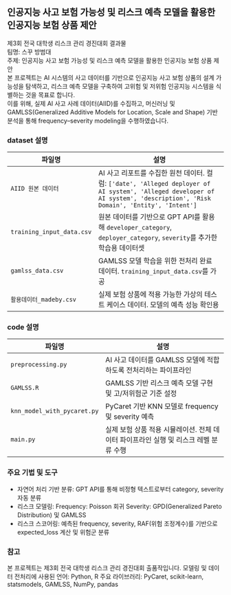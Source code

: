 ## 인공지능 사고 보험 가능성 및 리스크 예측 모델을 활용한 인공지능 보험 상품 제안
제3회 전국 대학생 리스크 관리 경진대회 결과물<br>
팀명: 스꾸 방범대<br>
주제: 인공지능 사고 보험 가능성 및 리스크 예측 모델을 활용한 인공지능 보험 상품 제안<br>
본 프로젝트는 AI 시스템의 사고 데이터를 기반으로 인공지능 사고 보험 상품의 설계 가능성을 탐색하고, 리스크 예측 모델을 구축하여 고위험 및 저위험 인공지능 시스템을 식별하는 것을 목표로 합니다.<br>
이를 위해, 실제 AI 사고 사례 데이터(AIID)를 수집하고, 머신러닝 및 GAMLSS(Generalized Additive Models for Location, Scale and Shape) 기반 분석을 통해 frequency–severity modeling을 수행하였습니다.<br>

### dataset 설명
| 파일명                       | 설명                                                                                                                                                         |
| ------------------------- | ---------------------------------------------------------------------------------------------------------------------------------------------------------- |
| `AIID 원본 데이터`             | AI 사고 리포트를 수집한 원천 데이터. 컬럼: `['date', 'Alleged deployer of AI system', 'Alleged developer of AI system', 'description', 'Risk Domain', 'Entity', 'Intent']` |
| `training_input_data.csv` | 원본 데이터를 기반으로 GPT API를 활용해 `developer_category`, `deployer_category`, `severity`를 추가한 학습용 데이터셋                                                              |
| `gamlss_data.csv`         | GAMLSS 모델 학습을 위한 전처리 완료 데이터. `training_input_data.csv`를 가공                                                                                                 |
| `활용데이터_madeby.csv`        | 실제 보험 상품에 적용 가능한 가상의 테스트 케이스 데이터. 모델의 예측 성능 확인용                                                                                                            |

### code 설명
| 파일명                         | 설명                                                |
| --------------------------- | ------------------------------------------------- |
| `preprocessing.py`          | AI 사고 데이터를 GAMLSS 모델에 적합하도록 전처리하는 파이프라인           |
| `GAMLSS.R`                  | GAMLSS 기반 리스크 예측 모델 구현 및 고/저위험군 기준 설정             |
| `knn_model_with_pycaret.py` | PyCaret 기반 KNN 모델로 frequency 및 severity 예측        |
| `main.py`                   | 실제 보험 상품 적용 시뮬레이션. 전체 데이터 파이프라인 실행 및 리스크 레벨 분류 수행 |


### 주요 기법 및 도구
- 자연어 처리 기반 분류: GPT API를 통해 비정형 텍스트로부터 category, severity 자동 분류
- 리스크 모델링:
  Frequency: Poisson 회귀
  Severity: GPD(Generalized Pareto Distribution) 및 GAMLSS
- 리스크 스코어링: 예측된 frequency, severity, RAF(위험 조정계수)를 기반으로 expected_loss 계산 및 위험군 분류

### 참고
본 프로젝트는 제3회 전국 대학생 리스크 관리 경진대회 출품작입니다.
모델링 및 데이터 전처리에 사용된 언어: Python, R
주요 라이브러리: PyCaret, scikit-learn, statsmodels, GAMLSS, NumPy, pandas
